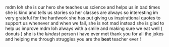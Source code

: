 mdm loh
she is our hero
she teaches us science and helps us in bad times
she is kind and tells us stories
so her classes are always so interesting
im very grateful for the hardwork she has put
giving us inspirational quotes to support us whenever
and when we fail, she is not mad
instead she is glad to help us improve
mdm loh
always with a smile 
and making sure we eat well ( donuts )
she is the _kindest_ person i have ever met
thank you for all the jokes and helping me through struggles
you are the **best** teacher ever !
